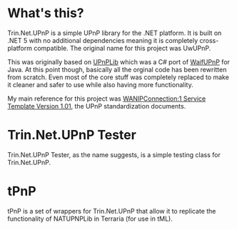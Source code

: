 # What's this?
Trin.Net.UPnP is a simple UPnP library for the .NET platform. It is built on .NET 5 with no additional dependencies meaning it is completely cross-platform compatible.
The original name for this project was UwUPnP.

This was originally based on [UPnPLib](https://github.com/HumanGamer/UPnPLib) which was a C# port of [WaifUPnP](https://github.com/adolfintel/WaifUPnP) for Java.
At this point though, basically all the orginal code has been rewritten from scratch. Even most of the core stuff was completely replaced to make it cleaner and safer to use while also having more functionality.

My main reference for this project was [WANIPConnection:1 Service Template Version 1.01](http://upnp.org/specs/gw/UPnP-gw-WANIPConnection-v1-Service.pdf), the UPnP standardization documents.

# Trin.Net.UPnP Tester
Trin.Net.UPnP Tester, as the name suggests, is a simple testing class for Trin.Net.UPnP.

# tPnP
tPnP is a set of wrappers for Trin.Net.UPnP that allow it to replicate the functionality of NATUPNPLib in Terraria (for use in tML).
